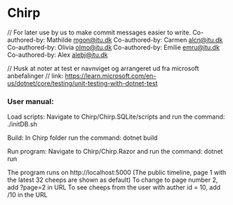 # Chirp

// For later use by us to make commit messages easier to write.
Co-authored-by: Mathilde <mgon@itu.dk>
Co-authored-by: Carmen <alcn@itu.dk>
Co-authored-by: Olivia <olmo@itu.dk>
Co-authored-by: Emilie <emru@itu.dk>
Co-authored-by: Alex <alebj@itu.dk>



// Husk at noter at test er navnviget og arrangeret ud fra microsoft anbefalinger
// link: https://learn.microsoft.com/en-us/dotnet/core/testing/unit-testing-with-dotnet-test

### User manual:

Load scripts:
Navigate to Chirp/Chirp.SQLite/scripts and run the command: 
./initDB.sh

Build:
In Chirp folder run the command: dotnet build

Run program:
Navigate to Chirp/Chirp.Razor and run the command: dotnet run 

The program runs on http://localhost:5000 
(The public timeline, page 1 with the latest 32 cheeps are shown as default)
To change to page number 2, add ?page=2 in URL
To see cheeps from the user with auther id = 10, 
add /10 in the URL